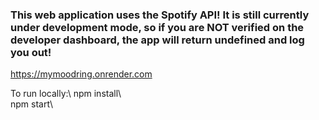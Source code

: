 ### This web application uses the Spotify API! It is still currently under development mode, so if you are NOT verified on the developer dashboard, the app will return undefined and log you out!  

https://mymoodring.onrender.com 

To run locally:\ 
npm install\  
npm start\   
